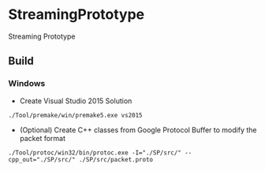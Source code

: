 # StreamingPrototype
Streaming Prototype

## Build

### Windows

- Create Visual Studio 2015 Solution

`./Tool/premake/win/premake5.exe vs2015`


- (Optional) Create C++ classes from Google Protocol Buffer to modify the packet format

`./Tool/protoc/win32/bin/protoc.exe -I="./SP/src/" --cpp_out="./SP/src/" ./SP/src/packet.proto`


